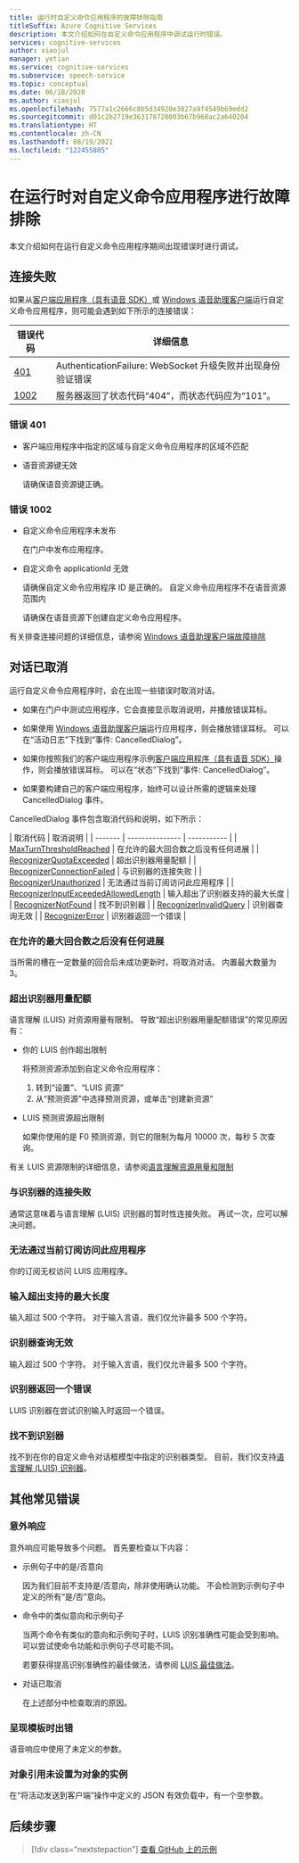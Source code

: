 ```yaml
---
title: 运行时自定义命令应用程序的故障排除指南
titleSuffix: Azure Cognitive Services
description: 本文介绍如何在自定义命令应用程序中调试运行时错误。
services: cognitive-services
author: xiaojul
manager: yetian
ms.service: cognitive-services
ms.subservice: speech-service
ms.topic: conceptual
ms.date: 06/18/2020
ms.author: xiaojul
ms.openlocfilehash: 7577a1c2666c8b5d34920e3827a9f4549b69edd2
ms.sourcegitcommit: d01c2b2719e363178720003b67b968ac2a640204
ms.translationtype: HT
ms.contentlocale: zh-CN
ms.lasthandoff: 08/19/2021
ms.locfileid: "122455805"
---
```

# <a name="troubleshoot-a-custom-commands-application-at-runtime"></a>在运行时对自定义命令应用程序进行故障排除

本文介绍如何在运行自定义命令应用程序期间出现错误时进行调试。 

## <a name="connection-failed"></a>连接失败

如果从[客户端应用程序（具有语音 SDK）](./how-to-custom-commands-setup-speech-sdk.md)或 [Windows 语音助理客户端](./how-to-custom-commands-developer-flow-test.md)运行自定义命令应用程序，则可能会遇到如下所示的连接错误：

| 错误代码 | 详细信息 |
| ------- | -------- |
| [401](#error-401) | AuthenticationFailure: WebSocket 升级失败并出现身份验证错误 |
| [1002](#error-1002) | 服务器返回了状态代码“404”，而状态代码应为“101”。 |

### <a name="error-401"></a>错误 401
- 客户端应用程序中指定的区域与自定义命令应用程序的区域不匹配

- 语音资源键无效
    
    请确保语音资源键正确。

### <a name="error-1002"></a>错误 1002 
- 自定义命令应用程序未发布
    
    在门户中发布应用程序。

- 自定义命令 applicationId 无效

    请确保自定义命令应用程序 ID 是正确的。
 自定义命令应用程序不在语音资源范围内

    请确保在语音资源下创建自定义命令应用程序。

有关排查连接问题的详细信息，请参阅 [Windows 语音助理客户端故障排除](https://github.com/Azure-Samples/Cognitive-Services-Voice-Assistant/tree/master/clients/csharp-wpf#troubleshooting)


## <a name="dialog-is-canceled"></a>对话已取消

运行自定义命令应用程序时，会在出现一些错误时取消对话。

- 如果在门户中测试应用程序，它会直接显示取消说明，并播放错误耳标。 

- 如果使用 [Windows 语音助理客户端](./how-to-custom-commands-developer-flow-test.md)运行应用程序，则会播放错误耳标。 可以在“活动日志”下找到“事件: CancelledDialog”。

- 如果你按照我们的客户端应用程序示例[客户端应用程序（具有语音 SDK）](./how-to-custom-commands-setup-speech-sdk.md)操作，则会播放错误耳标。 可以在“状态”下找到“事件: CancelledDialog”。

- 如果要构建自己的客户端应用程序，始终可以设计所需的逻辑来处理 CancelledDialog 事件。

CancelledDialog 事件包含取消代码和说明，如下所示：

| 取消代码 | 取消说明 |
| ------- | --------------- | ----------- |
| [MaxTurnThresholdReached](#no-progress-was-made-after-the-max-number-of-turns-allowed) | 在允许的最大回合数之后没有任何进展 |
| [RecognizerQuotaExceeded](#recognizer-usage-quota-exceeded) | 超出识别器用量配额 |
| [RecognizerConnectionFailed](#connection-to-the-recognizer-failed) | 与识别器的连接失败 |
| [RecognizerUnauthorized](#this-application-cannot-be-accessed-with-the-current-subscription) | 无法通过当前订阅访问此应用程序 |
| [RecognizerInputExceededAllowedLength](#input-exceeds-the-maximum-supported-length) | 输入超出了识别器支持的最大长度 |
| [RecognizerNotFound](#recognizer-not-found) | 找不到识别器 |
| [RecognizerInvalidQuery](#invalid-query-for-the-recognizer) | 识别器查询无效 |
| [RecognizerError](#recognizer-return-an-error) | 识别器返回一个错误 |

### <a name="no-progress-was-made-after-the-max-number-of-turns-allowed"></a>在允许的最大回合数之后没有任何进展
当所需的槽在一定数量的回合后未成功更新时，将取消对话。 内置最大数量为 3。

### <a name="recognizer-usage-quota-exceeded"></a>超出识别器用量配额
语言理解 (LUIS) 对资源用量有限制。 导致“超出识别器用量配额错误”的常见原因有： 
- 你的 LUIS 创作超出限制

    将预测资源添加到自定义命令应用程序： 
    1. 转到“设置”、“LUIS 资源”
    1. 从“预测资源”中选择预测资源，或单击“创建新资源” 

- LUIS 预测资源超出限制

    如果你使用的是 F0 预测资源，则它的限制为每月 10000 次，每秒 5 次查询。

有关 LUIS 资源限制的详细信息，请参阅[语言理解资源用量和限制](../luis/luis-limits.md#resource-usage-and-limits)

### <a name="connection-to-the-recognizer-failed"></a>与识别器的连接失败
通常这意味着与语言理解 (LUIS) 识别器的暂时性连接失败。 再试一次，应可以解决问题。

### <a name="this-application-cannot-be-accessed-with-the-current-subscription"></a>无法通过当前订阅访问此应用程序
你的订阅无权访问 LUIS 应用程序。 

### <a name="input-exceeds-the-maximum-supported-length"></a>输入超出支持的最大长度
输入超过 500 个字符。 对于输入言语，我们仅允许最多 500 个字符。

### <a name="invalid-query-for-the-recognizer"></a>识别器查询无效
输入超过 500 个字符。 对于输入言语，我们仅允许最多 500 个字符。

### <a name="recognizer-return-an-error"></a>识别器返回一个错误
LUIS 识别器在尝试识别输入时返回一个错误。

### <a name="recognizer-not-found"></a>找不到识别器
找不到在你的自定义命令对话框模型中指定的识别器类型。 目前，我们仅支持[语言理解 (LUIS) 识别器](https://www.luis.ai/)。

## <a name="other-common-errors"></a>其他常见错误
### <a name="unexpected-response"></a>意外响应
意外响应可能导致多个问题。 首先要检查以下内容：
- 示例句子中的是/否意向

    因为我们目前不支持是/否意向，除非使用确认功能。 不会检测到示例句子中定义的所有“是/否”意向。

- 命令中的类似意向和示例句子

    当两个命令有类似的意向和示例句子时，LUIS 识别准确性可能会受到影响。 可以尝试使命令功能和示例句子尽可能不同。

    若要获得提高识别准确性的最佳做法，请参阅 [LUIS 最佳做法](../luis/luis-concept-best-practices.md)。

- 对话已取消
    
    在上述部分中检查取消的原因。

### <a name="error-while-rendering-the-template"></a>呈现模板时出错
语音响应中使用了未定义的参数。 

### <a name="object-reference-not-set-to-an-instance-of-an-object"></a>对象引用未设置为对象的实例
在“将活动发送到客户端”操作中定义的 JSON 有效负载中，有一个空参数。

## <a name="next-steps"></a>后续步骤

> [!div class="nextstepaction"]
> [查看 GitHub 上的示例](https://aka.ms/speech/cc-samples)
